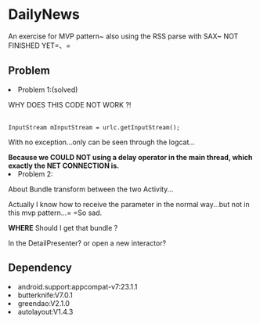 # DailyNews
An exercise for MVP pattern~ also using the RSS parse with SAX~  NOT FINISHED YET=、=

<h2 style="font-color:#ff7d7d">Problem</h2>
  <li>Problem 1:(solved)</li>
    <p>WHY DOES THIS CODE NOT WORK ?! </p><br />
    <code>InputStream mInputStream = urlc.getInputStream();</code>
    <p>With no exception...only can be seen through the logcat...</p>
    <strong>Because we COULD NOT using a delay operator in the main thread, which exactly the NET CONNECTION is.</strong>
  <li>Problem 2:</li>
    <p>About Bundle transform between the two Activity...</p>
    <p>Actually I know how to receive the parameter in the normal way...but not in this mvp pattern...= =So sad.</p>
    <p><strong>WHERE</strong> Should I get that bundle ?</p>
    <p>In the DetailPresenter? or open a new interactor?</p>
<h2 style="font-color:#ff7d7d">Dependency</h2>
  <div>
  <li>android.support:appcompat-v7:23.1.1</li>
  <li>butterknife:V7.0.1</li>
  <li>greendao:V2.1.0</li>
  <li>autolayout:V1.4.3</li>
  </div>
